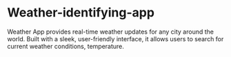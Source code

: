 # Weather-identifying-app
Weather App provides real-time weather updates for any city around the world. Built with a sleek, user-friendly interface, it allows users to search for current weather conditions, temperature.

